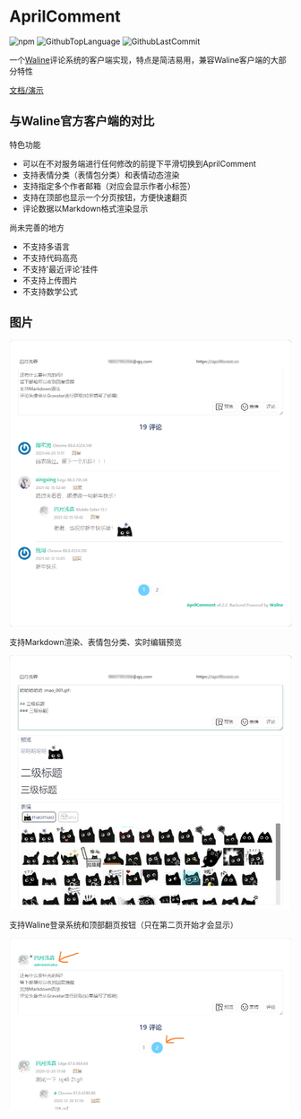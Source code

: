 # AprilComment

![npm](https://img.shields.io/npm/v/april-comment?logo=npm&style=flat-square)
![GithubTopLanguage](https://img.shields.io/github/languages/top/innc11/AprilComment?color=success&style=flat-square)
![GithubLastCommit](https://img.shields.io/github/last-commit/innc11/AprilComment?style=flat-square)

一个[Waline](https://github.com/lizheming/waline)评论系统的客户端实现，特点是简洁易用，兼容Waline客户端的大部分特性

[文档/演示](https://innc11.github.io/AprilComment/)

## 与Waline官方客户端的对比

特色功能

+ 可以在不对服务端进行任何修改的前提下平滑切换到AprilComment
+ 支持表情分类（表情包分类）和表情动态渲染
+ 支持指定多个作者邮箱（对应会显示作者小标签）
+ 支持在顶部也显示一个分页按钮，方便快速翻页
+ 评论数据以Markdown格式渲染显示

尚未完善的地方

+ 不支持多语言
+ 不支持代码高亮
+ 不支持'最近评论'挂件
+ 不支持上传图片
+ 不支持数学公式

## 图片

![overview.png](assets/overview.png)

支持Markdown渲染、表情包分类、实时编辑预览

![md_preview_smilie.png](assets/md_preview_smilie.png)

支持Waline登录系统和顶部翻页按钮（只在第二页开始才会显示）

![login_pagin.png](assets/login_pagin.png)
